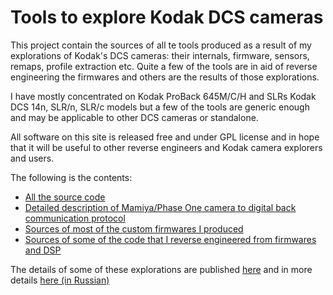# Tools to explore Kodak DCS cameras

This project contain the sources of all te tools produced as a result of my explorations of Kodak's DCS cameras: their internals, firmware, sensors, remaps, profile extraction etc. Quite a few of the tools are in aid of reverse engineering the firmwares and others are the results of those explorations.

I have mostly concentrated on Kodak ProBack 645M/C/H and SLRs Kodak DCS 14n, SLR/n, SLR/c models but a few of the tools are generic enough and may be applicable to other DCS cameras or standalone.

All software on this site is released free and under GPL license and in hope that it will be useful to other reverse engineers and Kodak camera explorers and users. 

The following is the contents:

* [All the source code](sources)
* [Detailed description of Mamiya/Phase One camera to digital back communication protocol](Mamiya_Protocol)
* [Sources of most of the custom firmwares I produced](Firmwares)
* [Sources of some of the code that I reverse engineered from firmwares and DSP](Firmwares/Reversed_Sources)

The details of some of these explorations are published [here](https://dalex-257.livejournal.com/) and in more details [here (in Russian)](http://wowcamera.info/viewtopic.php?f=18&t=283)